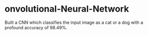 # onvolutional-Neural-Network
Built a CNN which classifies the input image as a cat or a dog with a profound accuracy of 98.49%.
